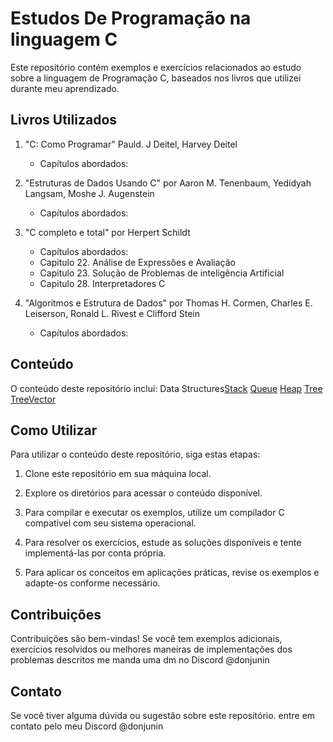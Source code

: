 # Estudos De Programação na linguagem C

Este repositório contém exemplos e exercícios relacionados ao estudo sobre a linguagem de Programação C, baseados nos livros que utilizei durante meu aprendizado.

## Livros Utilizados

1. "C: Como Programar" Pauld. J Deitel, Harvey Deitel 
   - Capítulos abordados: 

2. "Estruturas de Dados Usando C" por Aaron M. Tenenbaum, Yedidyah Langsam, Moshe J. Augenstein
    - Capítulos abordados: 


3. "C completo e total" por Herpert Schildt
    - Capítulos abordados: 
    -   Capitulo 22. Análise de Expressões e Avaliação 
    -   Capitulo 23. Solução de Problemas de inteligência Artificial
    -   Capitulo 28. Interpretadores C 

4. "Algoritmos e Estrutura de Dados" por Thomas H. Cormen, Charles E. Leiserson, Ronald L. Rivest e Clifford Stein
    - Capítulos abordados: 
 

## Conteúdo

O conteúdo deste repositório inclui: 
Data Structures[Stack](https://github.com/jusmrcrd/Estudos_C/blob/main/Data-Struct/Stacks.c) [Queue](https://github.com/jusmrcrd/Estudos_C/blob/main/Data-Struct/Queue.c) [Heap](https://github.com/jusmrcrd/Estudos_C/blob/main/Data-Struct/Heap.c) [Tree](https://github.com/jusmrcrd/Estudos_C/blob/main/Data-Struct/Tree.c) [TreeVector](https://github.com/jusmrcrd/Estudos_C/blob/main/Data-Struct/TreeVector.c)


## Como Utilizar

Para utilizar o conteúdo deste repositório, siga estas etapas:

1. Clone este repositório em sua máquina local.
2. Explore os diretórios para acessar o conteúdo disponível.

3. Para compilar e executar os exemplos, utilize um compilador C compatível com seu sistema operacional.
4. Para resolver os exercícios, estude as soluções disponíveis e tente implementá-las por conta própria.
5. Para aplicar os conceitos em aplicações práticas, revise os exemplos e adapte-os conforme necessário.

## Contribuições

Contribuições são bem-vindas! Se você tem exemplos adicionais, exercícios resolvidos ou melhores maneiras de implementações dos problemas descritos me manda uma dm no Discord @donjunin

## Contato

Se você tiver alguma dúvida ou sugestão sobre este repositório. entre em contato pelo meu Discord @donjunin
